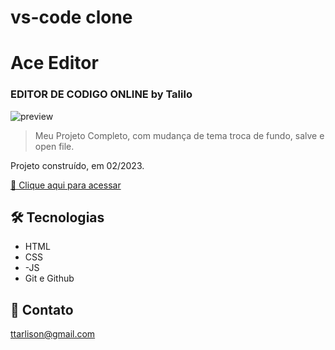 # vs-code clone

#  Ace Editor
### EDITOR DE CODIGO ONLINE by Talilo
![preview](https://github.com/talilotarlison/coderfinal/blob/main/view.png)

>Meu Projeto Completo, com mudança de tema troca de fundo, salve e open file.

Projeto construído, em 02/2023.

[🔗 Clique aqui para acessar](https://talilotarlison.github.io/vscode/)


## 🛠 Tecnologias

- HTML
- CSS
- -JS
- Git e Github

## 💛 Contato

ttarlison@gmail.com
